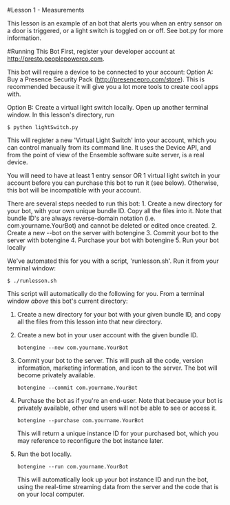 #Lesson 1 - Measurements

This lesson is an example of an bot that alerts you when an entry sensor on a door is triggered, or a light switch is toggled on or off. See bot.py for more information.

#Running This Bot
First, register your developer account at http://presto.peoplepowerco.com.

 This bot will require a device to be connected to your account:
    Option A:  Buy a Presence Security Pack (http://presencepro.com/store). This is recommended because it will give you a lot more tools to create cool apps with.

  Option B:  Create a virtual light switch locally. Open up another terminal window. In this lesson's directory, run

  `$ python lightSwitch.py`

  This will register a new 'Virtual Light Switch' into your account, which you can control manually from its command line. It uses the Device API, and from the point of view of the Ensemble software suite server, is a real device.

  You will need to have at least 1 entry sensor OR 1 virtual light switch in your account before you can purchase this bot to run it (see below). Otherwise, this bot will be incompatible with your account.


 There are several steps needed to run this bot:
    1. Create a new directory for your bot, with your own unique bundle ID. Copy all the files into it.
       Note that bundle ID's are always reverse-domain notation (i.e. com.yourname.YourBot) and cannot be deleted or edited once created.
    2. Create a new --bot on the server with botengine
    3. Commit your bot to the server with botengine
    4. Purchase your bot with botengine
    5. Run your bot locally

 We've automated this for you with a script, 'runlesson.sh'. Run it from your terminal window:

  `$ ./runlesson.sh`


 This script will automatically do the following for you.  From a terminal window *above* this bot's current directory:

 1. Create a new directory for your bot with your given bundle ID, and copy all the files from this lesson into that new directory.

 2. Create a new bot in your user account with the given bundle ID.

    `botengine --new com.yourname.YourBot`

 3. Commit your bot to the server.
      This will push all the code, version information, marketing information, and icon to the server. The bot will become privately available.

      `botengine --commit com.yourname.YourBot`


 4. Purchase the bot as if you're an end-user. Note that because your bot is privately available, other end users will not be able to see or access it.

    `botengine --purchase com.yourname.YourBot`

    This will return a unique instance ID for your purchased bot, which you may reference to reconfigure the bot instance later.

 5. Run the bot locally.

      `botengine --run com.yourname.YourBot`

    This will automatically look up your bot instance ID and run the bot, using the real-time streaming data from the server and the code that is on your local computer.

